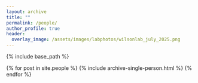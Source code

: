 ```yaml
---
layout: archive
title: ""
permalink: /people/
author_profile: true
header:
  overlay_image: /assets/images/labphotos/wilsonlab_july_2025.png
---
```


{% include base_path %}

{% for post in site.people %}
  {% include archive-single-person.html %}
{% endfor %}
